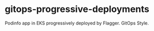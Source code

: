 # gitops-progressive-deployments
Podinfo app in EKS progressively deployed by Flagger. GitOps Style.
